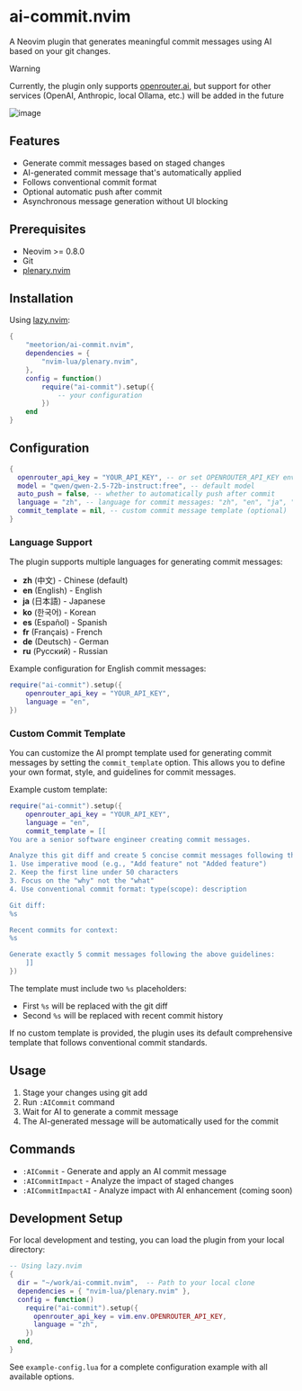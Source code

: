 # ai-commit.nvim

A Neovim plugin that generates meaningful commit messages using AI based on your git changes.

> [!WARNING]
> Currently, the plugin only supports [openrouter.ai](https://openrouter.ai), but support for other services (OpenAI, Anthropic, local Ollama, etc.) will be added in the future

![image](https://i.imgur.com/mDR44F5.png)

## Features

- Generate commit messages based on staged changes
- AI-generated commit message that's automatically applied
- Follows conventional commit format
- Optional automatic push after commit
- Asynchronous message generation without UI blocking

## Prerequisites

- Neovim >= 0.8.0
- Git
- [plenary.nvim](https://github.com/nvim-lua/plenary.nvim)

## Installation

Using [lazy.nvim](https://github.com/folke/lazy.nvim):

```lua
{
    "meetorion/ai-commit.nvim",
    dependencies = {
        "nvim-lua/plenary.nvim",
    },
    config = function()
        require("ai-commit").setup({
            -- your configuration
        })
    end
}
```

## Configuration

```lua
{
  openrouter_api_key = "YOUR_API_KEY", -- or set OPENROUTER_API_KEY environment variable
  model = "qwen/qwen-2.5-72b-instruct:free", -- default model
  auto_push = false, -- whether to automatically push after commit
  language = "zh", -- language for commit messages: "zh", "en", "ja", "ko", "es", "fr", "de", "ru"
  commit_template = nil, -- custom commit message template (optional)
}
```

### Language Support

The plugin supports multiple languages for generating commit messages:

- **zh** (中文) - Chinese (default)
- **en** (English) - English
- **ja** (日本語) - Japanese
- **ko** (한국어) - Korean
- **es** (Español) - Spanish
- **fr** (Français) - French
- **de** (Deutsch) - German
- **ru** (Русский) - Russian

Example configuration for English commit messages:

```lua
require("ai-commit").setup({
    openrouter_api_key = "YOUR_API_KEY",
    language = "en",
})
```

### Custom Commit Template

You can customize the AI prompt template used for generating commit messages by setting the `commit_template` option. This allows you to define your own format, style, and guidelines for commit messages.

Example custom template:

```lua
require("ai-commit").setup({
    openrouter_api_key = "YOUR_API_KEY",
    language = "en",
    commit_template = [[
You are a senior software engineer creating commit messages.

Analyze this git diff and create 5 concise commit messages following these rules:
1. Use imperative mood (e.g., "Add feature" not "Added feature")
2. Keep the first line under 50 characters
3. Focus on the "why" not the "what"
4. Use conventional commit format: type(scope): description

Git diff:
%s

Recent commits for context:
%s

Generate exactly 5 commit messages following the above guidelines:
    ]]
})
```

The template must include two `%s` placeholders:

- First `%s` will be replaced with the git diff
- Second `%s` will be replaced with recent commit history

If no custom template is provided, the plugin uses its default comprehensive template that follows conventional commit standards.

## Usage

1. Stage your changes using git add
2. Run `:AICommit` command
3. Wait for AI to generate a commit message
4. The AI-generated message will be automatically used for the commit

## Commands

- `:AICommit` - Generate and apply an AI commit message
- `:AICommitImpact` - Analyze the impact of staged changes
- `:AICommitImpactAI` - Analyze impact with AI enhancement (coming soon)

## Development Setup

For local development and testing, you can load the plugin from your local directory:

```lua
-- Using lazy.nvim
{
  dir = "~/work/ai-commit.nvim",  -- Path to your local clone
  dependencies = { "nvim-lua/plenary.nvim" },
  config = function()
    require("ai-commit").setup({
      openrouter_api_key = vim.env.OPENROUTER_API_KEY,
      language = "zh",
    })
  end,
}
```

See `example-config.lua` for a complete configuration example with all available options.
